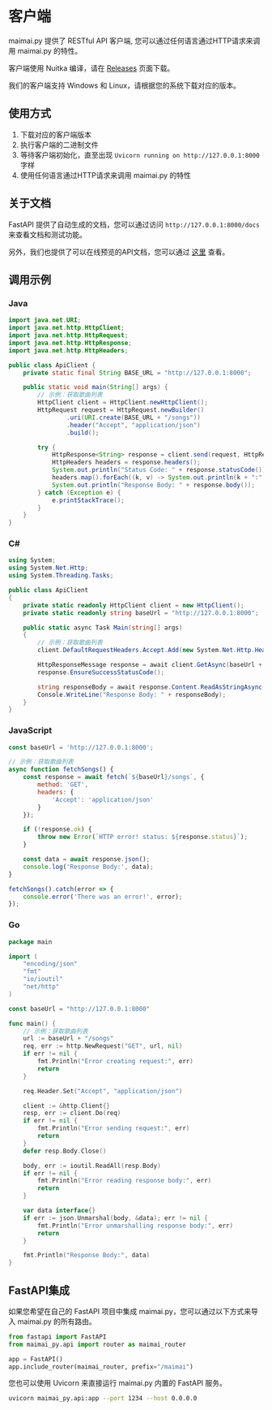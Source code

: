 # 客户端

maimai.py 提供了 RESTful API 客户端, 您可以通过任何语言通过HTTP请求来调用 maimai.py 的特性。

客户端使用 Nuitka 编译，请在 [Releases](https://github.com/TrueRou/maimai.py/releases) 页面下载。

我们的客户端支持 Windows 和 Linux，请根据您的系统下载对应的版本。

## 使用方式

1. 下载对应的客户端版本
2. 执行客户端的二进制文件
3. 等待客户端初始化，直至出现 `Uvicorn running on http://127.0.0.1:8000` 字样
4. 使用任何语言通过HTTP请求来调用 maimai.py 的特性

## 关于文档

FastAPI 提供了自动生成的文档，您可以通过访问 `http://127.0.0.1:8000/docs` 来查看文档和测试功能。

另外，我们也提供了可以在线预览的API文档，您可以通过 [这里](https://openapi.maimai.turou.fun/) 查看。

## 调用示例

### Java

```java
import java.net.URI;
import java.net.http.HttpClient;
import java.net.http.HttpRequest;
import java.net.http.HttpResponse;
import java.net.http.HttpHeaders;

public class ApiClient {
    private static final String BASE_URL = "http://127.0.0.1:8000";

    public static void main(String[] args) {
        // 示例：获取歌曲列表
        HttpClient client = HttpClient.newHttpClient();
        HttpRequest request = HttpRequest.newBuilder()
                .uri(URI.create(BASE_URL + "/songs"))
                .header("Accept", "application/json")
                .build();

        try {
            HttpResponse<String> response = client.send(request, HttpResponse.BodyHandlers.ofString());
            HttpHeaders headers = response.headers();
            System.out.println("Status Code: " + response.statusCode());
            headers.map().forEach((k, v) -> System.out.println(k + ":" + v));
            System.out.println("Response Body: " + response.body());
        } catch (Exception e) {
            e.printStackTrace();
        }
    }
}
```

### C#

```csharp
using System;
using System.Net.Http;
using System.Threading.Tasks;

public class ApiClient
{
    private static readonly HttpClient client = new HttpClient();
    private static readonly string baseUrl = "http://127.0.0.1:8000";

    public static async Task Main(string[] args)
    {
        // 示例：获取歌曲列表
        client.DefaultRequestHeaders.Accept.Add(new System.Net.Http.Headers.MediaTypeWithQualityHeaderValue("application/json"));

        HttpResponseMessage response = await client.GetAsync(baseUrl + "/songs");
        response.EnsureSuccessStatusCode();

        string responseBody = await response.Content.ReadAsStringAsync();
        Console.WriteLine("Response Body: " + responseBody);
    }
}
```

### JavaScript
```javascript
const baseUrl = 'http://127.0.0.1:8000';

// 示例：获取歌曲列表
async function fetchSongs() {
    const response = await fetch(`${baseUrl}/songs`, {
        method: 'GET',
        headers: {
            'Accept': 'application/json'
        }
    });

    if (!response.ok) {
        throw new Error(`HTTP error! status: ${response.status}`);
    }

    const data = await response.json();
    console.log('Response Body:', data);
}

fetchSongs().catch(error => {
    console.error('There was an error!', error);
});
```

### Go
```go
package main

import (
    "encoding/json"
    "fmt"
    "io/ioutil"
    "net/http"
)

const baseUrl = "http://127.0.0.1:8000"

func main() {
    // 示例：获取歌曲列表
    url := baseUrl + "/songs"
    req, err := http.NewRequest("GET", url, nil)
    if err != nil {
        fmt.Println("Error creating request:", err)
        return
    }

    req.Header.Set("Accept", "application/json")

    client := &http.Client{}
    resp, err := client.Do(req)
    if err != nil {
        fmt.Println("Error sending request:", err)
        return
    }
    defer resp.Body.Close()

    body, err := ioutil.ReadAll(resp.Body)
    if err != nil {
        fmt.Println("Error reading response body:", err)
        return
    }

    var data interface{}
    if err := json.Unmarshal(body, &data); err != nil {
        fmt.Println("Error unmarshalling response body:", err)
        return
    }

    fmt.Println("Response Body:", data)
}
```

## FastAPI集成

如果您希望在自己的 FastAPI 项目中集成 maimai.py，您可以通过以下方式来导入 maimai.py 的所有路由。

```python
from fastapi import FastAPI
from maimai_py.api import router as maimai_router

app = FastAPI()
app.include_router(maimai_router, prefix="/maimai")
```

您也可以使用 Uvicorn 来直接运行 maimai.py 内置的 FastAPI 服务。

```bash
uvicorn maimai_py.api:app --port 1234 --host 0.0.0.0
```